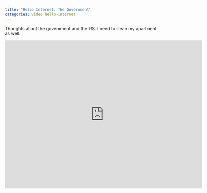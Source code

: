 ```yaml
---
title: "Hello Internet: The Government"
categories: video hello-internet
---
```


Thoughts about the government and the IRS. I need to clean my apartment as well.

<div class="video vimeo"><iframe src="
https://player.vimeo.com/video/14962839?title=0&amp;byline=0&amp;portrait=0&amp;color=f05b35" width="640" height="480" frameborder="0" webkitAllowFullScreen mozallowfullscreen allowFullScreen></iframe></div>
